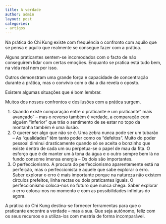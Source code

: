 ```yaml
---
title: A verdade
author: admin
layout: post
categories:
- artigos
---
```

Na prática do Chi Kung existe com frequência o confronto com aquilo que se pensa e aquilo que realmente se consegue fazer com a prática.

Alguns praticantes sentem-se incomodados com o facto de não conseguirem lidar com certas emoções. Enquanto se pratica está tudo bem, na vida real nem por isso.

Outros demonstram uma grande força e capacidade de concentração durante a prática, mas o convívio com o dia a dia revela o oposto.

Existem algumas situações que é bom lembrar.

Muitos dos nossos confrontos e desilusões com a prática surgem.

1.  Quando existe comparação entre o praticante e um praticante&#8221; mais avançado&#8221; &#8211; mas o reverso também é verdade, a comparação com alguém &#8220;inferior&#8221; que trás o sentimento de se estar no topo da montanha também é uma ilusão.
2.  O querer ser algo que não se é. Uma zebra nunca pode ser um tubarão &#8211; As &#8220;qualidades&#8221; têm tanto poder como os &#8220;defeitos&#8221;. Muito do poder pessoal diminui drasticamente quando só se aceita o bonzinho que existe dentro de cada um ou perpetua-se o papel de mau da fita. O esforço que é de manter um à tona da água e o outro sempre bem lá no fundo consome imensa energia &#8211; Os dois são importantes.
3.  O perfeccionismo. A procura do perfeccionismo aparentemente está na perfeição, mas o perfeccionista é aquele que sabe explorar o erro. Saber explorar o erro é mais importante porque na natureza não existem círculos prefeitos, linha rectas ou dois praticantes iguais. O perfeccionismo coloca-nos no futuro que nunca chega. Saber explorar o erro coloca-nos no momento e com as possibilidades infinitas do agora.

A prática do Chi Kung destina-se fornecer ferramentas para que o praticante encontre a verdade &#8211; mas a sua. Que seja autónomo, feliz com os seus recursos e a utiliza-los com mestria de forma incomparável.
